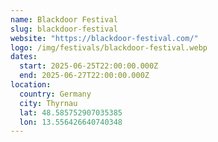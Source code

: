 ```yaml
---
name: Blackdoor Festival
slug: blackdoor-festival
website: "https://blackdoor-festival.com/"
logo: /img/festivals/blackdoor-festival.webp
dates:
  start: 2025-06-25T22:00:00.000Z
  end: 2025-06-27T22:00:00.000Z
location:
  country: Germany
  city: Thyrnau
  lat: 48.585752907035385
  lon: 13.556426640740348
---
```

